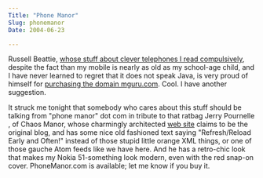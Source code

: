 ```yaml
---
Title: "Phone Manor"
Slug: phonemanor
Date: 2004-06-23

---
```

Russell Beattie, [whose stuff about clever telephones I read
compulsively](http://www.russellbeattie.com/notebook/), despite the fact
than my mobile is nearly as old as my school-age child, and I have never
learned to regret that it does not speak Java, is very proud of himself
for [purchasing the domain
mguru.com](http://www.russellbeattie.com/notebook/1007888.html). Cool. I
have another suggestion.

It struck me tonight that somebody who cares about this stuff should be
talking from "phone manor" dot com in tribute to that ratbag Jerry
Pournelle , of Chaos Manor, whose charmingly architected [web
site](http://www.jerrypournelle.com/) claims to be the original blog,
and has some nice old fashioned text saying "Refresh/Reload Early and
Often!" instead of those stupid little orange XML things, or one of
those gauche Atom feeds like we have here. And he has a retro-chic look
that makes my Nokia 51-something look modern, even with the red snap-on
cover. PhoneManor.com is available; let me know if you buy it.

